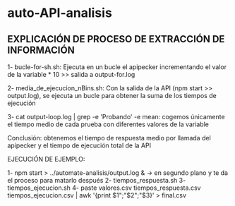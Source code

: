 # auto-API-analisis
## EXPLICACIÓN DE PROCESO DE EXTRACCIÓN DE INFORMACIÓN

1- bucle-for-sh.sh: Ejecuta en un bucle el apipecker incrementando el valor de la variable * 10 >> salida a output-for.log 

2- media_de_ejecucion_nBins.sh: Con la salida de la API (npm start >> output.log), se ejecuta un bucle para obtener la suma de los tiempos de ejecución

3- cat output-loop.log | grep -e 'Probando' -e mean: cogemos únicamente el tiempo medio de cada prueba con diferentes valores de la variable 

Conclusión: obtenemos el tiempo de respuesta medio por llamada del apipecker y el tiempo de ejecución total de la API

EJECUCIÓN DE EJEMPLO:

1- npm start > ../automate-analisis/output.log & -> en segundo plano y te da el proceso para matarlo después
2- tiempos_respuesta.sh <n-clientes>
3- tiempos_ejecucion.sh <n-clientes>
4- paste valores.csv tiempos_respuesta.csv tiempos_ejecucion.csv | awk '{print $1";"$2";"$3}' > final.csv
